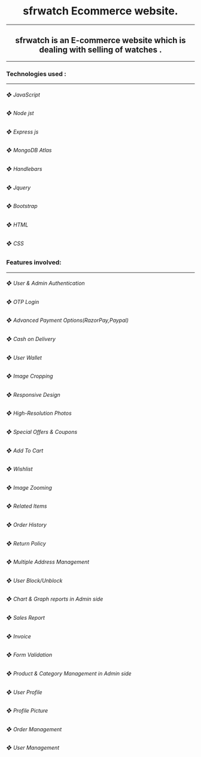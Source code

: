 <h1 align="center">sfrwatch Ecommerce website.</h1><hr>
<h2 align="center">sfrwatch is an E-commerce website which is dealing with selling of watches .</h2><hr>


<h3>Technologies used :</h3>
<hr>

<h6>❖ JavaScript</h6>
<h6>❖ Node jst</h6>
<h6>❖ Express js</h6>
<h6>❖ MongoDB Atlas</h6>
<h6>❖ Handlebars</h6>
<h6>❖ Jquery</h6>
<h6>❖ Bootstrap</h6>
<h6>❖ HTML</h6>
<h6>❖ CSS</h6>

<h3>Features involved:</h3>
<hr>

<h6>❖ User & Admin Authentication</h6>
<h6>❖ OTP Login</h6>
<h6>❖ Advanced Payment Options(RazorPay,Paypal)</h6>
<h6>❖ Cash on Delivery</h6>
<h6>❖ User Wallet</h6>
<h6>❖ Image Cropping</h6>
<h6>❖ Responsive Design</h6>
<h6>❖ High-Resolution Photos</h6>
<h6>❖ Special Offers & Coupons</h6>
<h6>❖ Add To Cart</h6>
<h6>❖ Wishlist</h6>
<h6>❖ Image Zooming</h6>
<h6>❖ Related Items</h6>
<h6>❖ Order History</h6>
<h6>❖ Return Policy</h6>
<h6>❖ Multiple Address Management</h6>
<h6>❖ User Block/Unblock</h6>
<h6>❖ Chart & Graph reports in Admin side</h6>
<h6>❖ Sales Report</h6>
<h6>❖ Invoice</h6>
<h6>❖ Form Validation</h6>
<h6>❖ Product & Category Management in Admin side</h6>
<h6>❖ User Profile</h6>
<h6>❖ Profile Picture</h6>
<h6>❖ Order Management</h6>
<h6>❖ User Management</h6>
